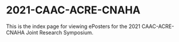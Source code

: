 # 2021-CAAC-ACRE-CNAHA
This is the index page for viewing ePosters for the 2021 CAAC-ACRE-CNAHA Joint Research Symposium.
